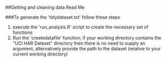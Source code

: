 ##Getting and cleaning data Read Me

###To generate the 'tidydataset.txt' follow these steps
1. execute the 'run_analysis.R' script to create the necessary set of functions
2. Run the 'createdatafile' function; if your working directory contains the "UCI HAR Dataset" directory then there is no need to supply an argument, alternatively provide the path to the dataset (relative to your current working directory)